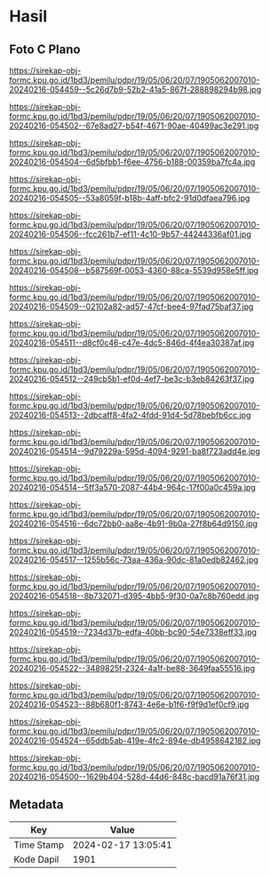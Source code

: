 # Hasil

## Foto C Plano

https://sirekap-obj-formc.kpu.go.id/1bd3/pemilu/pdpr/19/05/06/20/07/1905062007010-20240216-054459--5c26d7b9-52b2-41a5-867f-288898294b98.jpg

https://sirekap-obj-formc.kpu.go.id/1bd3/pemilu/pdpr/19/05/06/20/07/1905062007010-20240216-054502--67e8ad27-b54f-4671-90ae-40499ac3e291.jpg

https://sirekap-obj-formc.kpu.go.id/1bd3/pemilu/pdpr/19/05/06/20/07/1905062007010-20240216-054504--6d5bfbb1-f6ee-4756-b188-00359ba7fc4a.jpg

https://sirekap-obj-formc.kpu.go.id/1bd3/pemilu/pdpr/19/05/06/20/07/1905062007010-20240216-054505--53a8059f-b18b-4aff-bfc2-91d0dfaea796.jpg

https://sirekap-obj-formc.kpu.go.id/1bd3/pemilu/pdpr/19/05/06/20/07/1905062007010-20240216-054506--fcc261b7-ef11-4c10-9b57-44244336af01.jpg

https://sirekap-obj-formc.kpu.go.id/1bd3/pemilu/pdpr/19/05/06/20/07/1905062007010-20240216-054508--b587569f-0053-4360-88ca-5539d958e5ff.jpg

https://sirekap-obj-formc.kpu.go.id/1bd3/pemilu/pdpr/19/05/06/20/07/1905062007010-20240216-054509--02102a82-ad57-47cf-bee4-97fad75baf37.jpg

https://sirekap-obj-formc.kpu.go.id/1bd3/pemilu/pdpr/19/05/06/20/07/1905062007010-20240216-054511--d8cf0c46-c47e-4dc5-846d-4f4ea30387af.jpg

https://sirekap-obj-formc.kpu.go.id/1bd3/pemilu/pdpr/19/05/06/20/07/1905062007010-20240216-054512--249cb5b1-ef0d-4ef7-be3c-b3eb84263f37.jpg

https://sirekap-obj-formc.kpu.go.id/1bd3/pemilu/pdpr/19/05/06/20/07/1905062007010-20240216-054513--2dbcaff8-4fa2-4fdd-91d4-5d78bebfb6cc.jpg

https://sirekap-obj-formc.kpu.go.id/1bd3/pemilu/pdpr/19/05/06/20/07/1905062007010-20240216-054514--9d79229a-595d-4094-9291-ba8f723add4e.jpg

https://sirekap-obj-formc.kpu.go.id/1bd3/pemilu/pdpr/19/05/06/20/07/1905062007010-20240216-054514--5ff3a570-2087-44b4-964c-17f00a0c459a.jpg

https://sirekap-obj-formc.kpu.go.id/1bd3/pemilu/pdpr/19/05/06/20/07/1905062007010-20240216-054516--6dc72bb0-aa8e-4b91-9b0a-27f8b64d9150.jpg

https://sirekap-obj-formc.kpu.go.id/1bd3/pemilu/pdpr/19/05/06/20/07/1905062007010-20240216-054517--1255b56c-73aa-436a-90dc-81a0edb82462.jpg

https://sirekap-obj-formc.kpu.go.id/1bd3/pemilu/pdpr/19/05/06/20/07/1905062007010-20240216-054518--8b732071-d395-4bb5-9f30-0a7c8b760edd.jpg

https://sirekap-obj-formc.kpu.go.id/1bd3/pemilu/pdpr/19/05/06/20/07/1905062007010-20240216-054519--7234d37b-edfa-40bb-bc90-54e7338eff33.jpg

https://sirekap-obj-formc.kpu.go.id/1bd3/pemilu/pdpr/19/05/06/20/07/1905062007010-20240216-054522--3489825f-2324-4a1f-be88-3649faa55516.jpg

https://sirekap-obj-formc.kpu.go.id/1bd3/pemilu/pdpr/19/05/06/20/07/1905062007010-20240216-054523--88b680f1-8743-4e6e-b1f6-f9f9d1ef0cf9.jpg

https://sirekap-obj-formc.kpu.go.id/1bd3/pemilu/pdpr/19/05/06/20/07/1905062007010-20240216-054524--65ddb5ab-419e-4fc2-894e-db4958642182.jpg

https://sirekap-obj-formc.kpu.go.id/1bd3/pemilu/pdpr/19/05/06/20/07/1905062007010-20240216-054500--1629b404-528d-44d6-848c-bacd91a76f31.jpg


## Metadata

| Key        | Value               |
| ---------- | ------------------- |
| Time Stamp | 2024-02-17 13:05:41 |
| Kode Dapil | 1901                |



